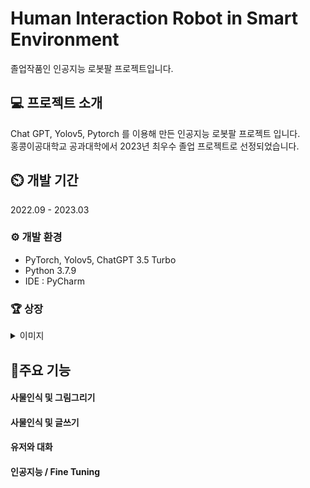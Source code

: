 # Human Interaction Robot in Smart Environment
졸업작품인 인공지능 로봇팔 프로젝트입니다.

## 💻 프로젝트 소개
Chat GPT, Yolov5, Pytorch 를 이용해 만든 인공지능 로봇팔 프로젝트 입니다. <br>
홍콩이공대학교 공과대학에서 2023년 최우수 졸업 프로젝트로 선정되었습니다.

## ⏲️ 개발 기간
2022.09 - 2023.03

### ⚙️ 개발 환경
<ul>
  <li>PyTorch, Yolov5, ChatGPT 3.5 Turbo </li>
  <li>Python 3.7.9</li>
  <li>IDE : PyCharm</li>
</ul>

### 🏆 상장

<details>
<summary>이미지</summary>

![박민준_교내대회상장](https://github.com/MinjoonHK/Management_system/assets/108560916/8388f7ed-2765-459e-a599-9c1ae8e4598e)
</details>

## 📌주요 기능
#### 사물인식 및 그림그리기
#### 사물인식 및 글쓰기
#### 유저와 대화
#### 인공지능 / Fine Tuning






